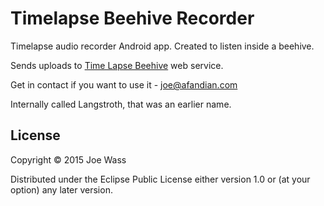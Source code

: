 # Timelapse Beehive Recorder

Timelapse audio recorder Android app. Created to listen inside a beehive. 

Sends uploads to [Time Lapse Beehive](http://timelapsebeehive.com) web service.

Get in contact if you want to use it - joe@afandian.com

Internally called Langstroth, that was an earlier name.

## License

Copyright © 2015 Joe Wass

Distributed under the Eclipse Public License either version 1.0 or (at
your option) any later version.

